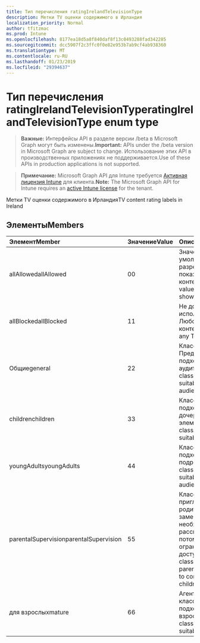 ```yaml
---
title: Тип перечисления ratingIrelandTelevisionType
description: Метки TV оценки содержимого в Ирландия
localization_priority: Normal
author: tfitzmac
ms.prod: Intune
ms.openlocfilehash: 8177ea18d5a8f840daf8f13c0493288fad342285
ms.sourcegitcommit: dcc5907f2c3ffc0f0e82e953b7ab9cf4ab938360
ms.translationtype: MT
ms.contentlocale: ru-RU
ms.lasthandoff: 01/23/2019
ms.locfileid: "29394637"
---
```

# <a name="ratingirelandtelevisiontype-enum-type"></a><span data-ttu-id="da26e-103">Тип перечисления ratingIrelandTelevisionType</span><span class="sxs-lookup"><span data-stu-id="da26e-103">ratingIrelandTelevisionType enum type</span></span>

> <span data-ttu-id="da26e-104">**Важные:** Интерфейсы API в разделе версии /beta в Microsoft Graph могут быть изменены.</span><span class="sxs-lookup"><span data-stu-id="da26e-104">**Important:** APIs under the /beta version in Microsoft Graph are subject to change.</span></span> <span data-ttu-id="da26e-105">Использование этих API в производственных приложениях не поддерживается.</span><span class="sxs-lookup"><span data-stu-id="da26e-105">Use of these APIs in production applications is not supported.</span></span>

> <span data-ttu-id="da26e-106">**Примечание:** Microsoft Graph API для Intune требуется [Активная лицензия Intune](https://go.microsoft.com/fwlink/?linkid=839381) для клиента.</span><span class="sxs-lookup"><span data-stu-id="da26e-106">**Note:** The Microsoft Graph API for Intune requires an [active Intune license](https://go.microsoft.com/fwlink/?linkid=839381) for the tenant.</span></span>

<span data-ttu-id="da26e-107">Метки TV оценки содержимого в Ирландия</span><span class="sxs-lookup"><span data-stu-id="da26e-107">TV content rating labels in Ireland</span></span>

## <a name="members"></a><span data-ttu-id="da26e-108">Элементы</span><span class="sxs-lookup"><span data-stu-id="da26e-108">Members</span></span>
|<span data-ttu-id="da26e-109">Элемент</span><span class="sxs-lookup"><span data-stu-id="da26e-109">Member</span></span>|<span data-ttu-id="da26e-110">Значение</span><span class="sxs-lookup"><span data-stu-id="da26e-110">Value</span></span>|<span data-ttu-id="da26e-111">Описание</span><span class="sxs-lookup"><span data-stu-id="da26e-111">Description</span></span>|
|:---|:---|:---|
|<span data-ttu-id="da26e-112">allAllowed</span><span class="sxs-lookup"><span data-stu-id="da26e-112">allAllowed</span></span>|<span data-ttu-id="da26e-113">0</span><span class="sxs-lookup"><span data-stu-id="da26e-113">0</span></span>|<span data-ttu-id="da26e-114">Значение по умолчанию, разрешить всем TV показывает контента</span><span class="sxs-lookup"><span data-stu-id="da26e-114">Default value, allow all TV shows content</span></span>|
|<span data-ttu-id="da26e-115">allBlocked</span><span class="sxs-lookup"><span data-stu-id="da26e-115">allBlocked</span></span>|<span data-ttu-id="da26e-116">1</span><span class="sxs-lookup"><span data-stu-id="da26e-116">1</span></span>|<span data-ttu-id="da26e-117">Не допускайте использование Любого показывает контента</span><span class="sxs-lookup"><span data-stu-id="da26e-117">Do not allow any TV shows content</span></span>|
|<span data-ttu-id="da26e-118">Общие</span><span class="sxs-lookup"><span data-stu-id="da26e-118">general</span></span>|<span data-ttu-id="da26e-119">2</span><span class="sxs-lookup"><span data-stu-id="da26e-119">2</span></span>|<span data-ttu-id="da26e-120">Классификация Предоставлена подходит для всех аудиторий</span><span class="sxs-lookup"><span data-stu-id="da26e-120">The GA classification is suitable for all audiences</span></span>|
|<span data-ttu-id="da26e-121">children</span><span class="sxs-lookup"><span data-stu-id="da26e-121">children</span></span>|<span data-ttu-id="da26e-122">3</span><span class="sxs-lookup"><span data-stu-id="da26e-122">3</span></span>|<span data-ttu-id="da26e-123">Классификация Кан подходит для дочерних элементов</span><span class="sxs-lookup"><span data-stu-id="da26e-123">The CH classification is suitable for children</span></span>|
|<span data-ttu-id="da26e-124">youngAdults</span><span class="sxs-lookup"><span data-stu-id="da26e-124">youngAdults</span></span>|<span data-ttu-id="da26e-125">4</span><span class="sxs-lookup"><span data-stu-id="da26e-125">4</span></span>|<span data-ttu-id="da26e-126">Классификация YA подходит для подростков</span><span class="sxs-lookup"><span data-stu-id="da26e-126">The YA classification is suitable for teenage audience</span></span>|
|<span data-ttu-id="da26e-127">parentalSupervision</span><span class="sxs-lookup"><span data-stu-id="da26e-127">parentalSupervision</span></span>|<span data-ttu-id="da26e-128">5</span><span class="sxs-lookup"><span data-stu-id="da26e-128">5</span></span>|<span data-ttu-id="da26e-129">Классификация PS приглашает родителям и заменяющим необходимо рассмотреть потомки ограничения доступа</span><span class="sxs-lookup"><span data-stu-id="da26e-129">The PS classification invites parents and guardians to consider restriction children’s access</span></span>|
|<span data-ttu-id="da26e-130">для взрослых</span><span class="sxs-lookup"><span data-stu-id="da26e-130">mature</span></span>|<span data-ttu-id="da26e-131">6</span><span class="sxs-lookup"><span data-stu-id="da26e-131">6</span></span>|<span data-ttu-id="da26e-132">Агент Управления классификации подходит для взрослых</span><span class="sxs-lookup"><span data-stu-id="da26e-132">The MA classification is suitable for adults</span></span>|




